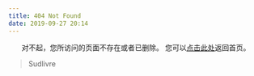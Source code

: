 ```yaml
---
title: 404 Not Found
date: 2019-09-27 20:14
---
```


<center>
对不起，您所访问的页面不存在或者已删除。
您可以<a href="https://sudlivre.github.io>">点击此处</a>返回首页。
</center>

<blockquote class="blockquote-center">
    Sudlivre
</blockquote>